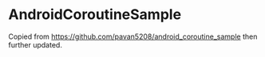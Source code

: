 # AndroidCoroutineSample
Copied from   https://github.com/pavan5208/android_coroutine_sample   then further updated.
